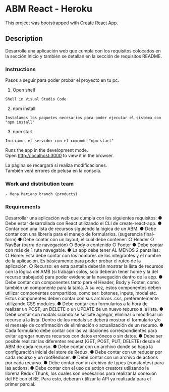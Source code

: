 # ABM React - Heroku

This project was bootstrapped with [Create React App](https://github.com/facebook/create-react-app).

## Description

Desarrolle una aplicación web que cumpla con los requisitos colocados en la sección Inicio y también se detallan en la sección de requisitos README.

### Instructions

Pasos a seguir para poder probar el proyecto en tu pc.

1. Open shell

```
Shell in Visual Studio Code
```

2. npm install

```
Instalamos los paquetes necesarios para poder ejecutar el sistema con "npm install"
```

3. npm start

```
Iniciamos el servidor con el comando "npm start"
```

Runs the app in the development mode.\
Open [http://localhost:3000](http://localhost:3000) to view it in the browser.

La página se recargará si realiza modificaciones. \
También verá errores de pelusa en la consola.

### Work and distribution team

```
- Mena Mariano branch (products)

```
### Requirements

Desarrollar una aplicación web que cumpla con los siguientes requisitos:
● Debe estar desarrollada con React utilizando el CLI de create-react-app.
● Contar con una lista de recursos siguiendo la lógica de un ABM.
● Debe contar con una librería para el manejo de formularios. (sugerencia final-form)
● Debe contar con un layout, el cual debe contener:
○ Header
○ NavBar (barra de navegación)
○ Body o contenido
○ Footer
● Debe contar con más de 1 ruta navegable.
● La app debe tener AL MENOS 2 pantallas:
○ Home: Esta debe contar con los nombres de los integrantes y el nombre de la
aplicación. Es básicamente para poder probar el ruteo de la aplicación.
○ Recurso: en esta pantalla deberán mostrar la lista de recursos con la lógica del
AMB (si trabajan solos, solo deberán tener home y la del recurso trabajado) para
poder evidenciar la navegación dentro de la app.
● Debe contar con componentes tanto para el Header, Body y Footer, como también un
componente para la tabla. A su vez, estos componentes deben utilizar componentes
compartidos, como ser: botones, inputs, modal etc. Estos componentes deben contar
con sus archivos .css, preferentemente utilizando CSS modules.
● Debe contar con formularios a la hora de realizar un POST, un DELETE o un UPDATE
de un nuevo recurso a la lista.
● Debe contar con modals cuando se solicite agregar, eliminar o modificar un recurso a la
lista. Dentro de los modals se deberá mostrar el formulario y/o el mensaje de
confirmación de eliminación o actualización de un recurso.
● Cada formulario debe contar con las validaciones correspondientes para evitar agregar
nuevos recursos con datos erróneos o sin datos.
● Debe ser posible realizar las diferentes request (GET, POST, PUT, DELETE) desde el
ABM de cada recurso.
● Debe contar con un archivo donde se haga la configuración inicial del store de Redux.
● Debe contar con un reducer por cada recurso y un rootReducer.
● Debe contar con un archivo de actions por cada recurso.
● Debe contar con un archivo de types (constantes) para las actions.
● Debe contar con el uso de action creators utilizando la librería Redux Thunk, los cuales
son necesarios para realizar la conexión del FE con el BE. Para esto, deberán utilizar la
API ya realizada para el primer parcial.
